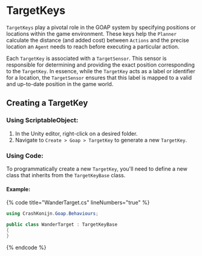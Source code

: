 ﻿# TargetKeys

`TargetKeys` play a pivotal role in the GOAP system by specifying positions or locations within the game environment. These keys help the `Planner` calculate the distance (and added cost) between `Actions` and the precise location an `Agent` needs to reach before executing a particular action.

Each `TargetKey` is associated with a `TargetSensor`. This sensor is responsible for determining and providing the exact position corresponding to the `TargetKey`. In essence, while the `TargetKey` acts as a label or identifier for a location, the `TargetSensor` ensures that this label is mapped to a valid and up-to-date position in the game world.

## Creating a TargetKey

### Using ScriptableObject:

1. In the Unity editor, right-click on a desired folder.
2. Navigate to `Create > Goap > TargetKey` to generate a new `TargetKey`.

### Using Code:

To programmatically create a new `TargetKey`, you'll need to define a new class that inherits from the `TargetKeyBase` class.

#### Example:

{% code title="WanderTarget.cs" lineNumbers="true" %}
```csharp
using CrashKonijn.Goap.Behaviours;

public class WanderTarget : TargetKeyBase
{
}
```
{% endcode %}
